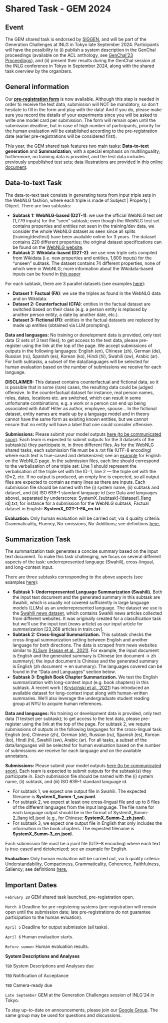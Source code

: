Shared Task - GEM 2024
======================

Event
-------------------

The GEM shared task is endorsed by [SIGGEN](https://aclweb.org/aclwiki/SIGGEN), and will be part of the Generation Challenges at INLG in Tokyo late September 2024. Participants will have the possibility to (i) publish a system description in the GenChal proceedings (available on the ACL anthology, see [GenChal’23 Proceedings](https://aclanthology.org/volumes/2023.inlg-genchal/)), and (ii) present their results during the GenChal session at the INLG conference in Tokyo in September 2024, along with the shared task overview by the organizers.

General information
-------------------

Our **[pre-registration form](https://nyustern.az1.qualtrics.com/jfe/form/SV_8qRqfdN3qBy3Bqe)** is now available. Although this step is needed in order to receive the test data, submission will NOT be mandatory, so don't hesitate to fill in the form and play with the data! And if you do, please make sure you record the details of your experiments since you will be asked to write one model card per submission. The form will remain open until the submission deadline, but in case of high number of participants, priority for the human evaluation will be established  according to the pre-registration date (earlier pre-registrations will be considered first). 

This year, the GEM shared task features two main tasks: **Data-to-text generation** and **Summarization**, with a special emphasis on multilinguality; furthermore, no training data is provided, and the test data includes previously unpublished test sets; data illustrations are provided in [this online document](https://docs.google.com/document/d/1xaGRNl-f6aOH7GWZCOwb745rGvBu-Mz7FtTyvOSmqBM/edit?usp=sharing).

Data-to-text Task
------------------------

The data-to-text task consists in generating texts from input triple sets in the WebNLG fashion, where each triple is made of Subject | Property | Object. There are two subtasks:

*   **Subtask 1: WebNLG-based (D2T-1)**: we use the official WebNLG test set (1,779 inputs) for the “seen” subtask; even though the WebNLG test set contains properties and entities not seen in the training/dev data, we consider the whole WebNLG dataset as seen since all splits (training/dev/test) have been available online for 3 years. The dataset contains 220 different properties; the original dataset specifications can be found on the [WebNLG website](https://synalp.gitlabpages.inria.fr/webnlg-challenge/challenge_2020/).
*   **Subtask 2: Wikidata-based (D2T-2)**: we use new triple sets compiled from Wikidata (i.e. new properties and entities, 1,800 inputs) for the “unseen” subtask. The dataset contains 74 different properties, none of which were in WebNLG; more information about the Wikidata-based inputs can be found in [this paper](https://aclanthology.org/2023.mmnlg-1.5.pdf)

For each subtask, there are 3 parallel datasets (see examples [here](https://docs.google.com/document/d/1xaGRNl-f6aOH7GWZCOwb745rGvBu-Mz7FtTyvOSmqBM/edit?usp=sharing)):

*   **Dataset 1: Factual (FA)**: we use the triples as found in the WebNLG data and on Wikidata.
*   **Dataset 2: Counterfactual (CFA)**: entities in the factual dataset are switched based on their class (e.g. a person entity is replaced by another person entity, a date by another date, etc.).
*   **Dataset 3: Fictional (FI)**: entities in the factual datasets are replaced by made up entities (obtained via LLM prompting).

**Data and languages:** No training or development data is provided, only test data (2 sets of 3 test files); to get access to the test data, please pre-register using the link at the top of the page. We accept submissions of outputs in the following languages: English (en), Chinese (zh), German (de), Russian (ru), Spanish (es), Korean (ko), Hindi (hi), Swahili (sw), Arabic (ar). For both subtasks, a subset of the data/languages will be selected for human evaluation based on the number of submissions we receive for each language.

**DISCLAIMER:** This dataset contains counterfactual and fictional data, so it is possible that in some (rare) cases, the resulting data could be judged offensive. In the counterfactual dataset for instance, real person names, roles, dates, locations etc. are switched, which can result in some unfortunate combinations; e.g. a work or a person can end up being associated with Adolf Hitler as author, employee, spouse… In the fictional dataset, entity names are made up by a language model and in theory cannot have the same form as existing known entities, but we cannot ensure that no entity will have a label that one could consider offensive.

**Submissions:** Please submit your model outputs [here (to be communicated soon)](TOUPDATE). Each team is expected to submit outputs for the 3 datasets of the subtask(s) they participate in, in three different files. As for the WebNLG shared tasks, each submission file must be a .txt file (UTF-8 encoding) where each text is true-cased and detokenized; see an [example](https://synalp.gitlabpages.inria.fr/webnlg-challenge/files/submission-example-2020-nlg.txt) for English on the WebNLG page. In the submission files, each line should correspond to the verbalisation of one triple set: Line 1 should represent the verbalisation of the triple set with the ID=1, line 2 — the triple set with the ID=2, etc. If no output is produced, an empty line is expected, so all output files are expected to contain as many lines as there are inputs. Each submission file should be named with the (i) system name, (ii) subtask and dataset, and (iii) ISO 639-1 standard language id (see Data and languages above), separated by underscores: SystemX\_[subtask]-[dataset]\_[lang id].txt; for instance for a submission for the WebNLG subtask, Factual dataset in English: **SystemX\_D2T-1-FA\_en.txt**.

**Evaluation:** Only human evaluation will be carried out, via 4 quality criteria: Grammaticality, Fluency, No-omissions, No-Additions; see definitions [here.](https://docs.google.com/document/d/1xaGRNl-f6aOH7GWZCOwb745rGvBu-Mz7FtTyvOSmqBM/edit?usp=sharing)

Summarization Task
-------------------------

The summarization task generates a concise summary based on the input text document. To make this task challenging, we focus on several different aspects of the task: underrepresented language (Swahili), cross-lingual, and long-context input.

There are three subtasks corresponding to the above aspects (see examples [here](https://docs.google.com/document/d/1xaGRNl-f6aOH7GWZCOwb745rGvBu-Mz7FtTyvOSmqBM/edit?usp=sharing)):

*   **Subtask 1: Underrepresented Language Summarization (Swahili).** Both the input text document and the generated summary in this subtask are Swahili, which is usually not covered sufficiently in large language models (LLMs) as an underrepresented language. The dataset we use is the [Swahili news dataset](https://zenodo.org/records/4300294), which contains Swahili news articles collected from different websites. It was originally created for a classification task but we’ll use the input text (news article) as our input article for summarization \[23,268 articles in train.csv\].
*   **Subtask 2: Cross-lingual Summarization.** This subtask checks the cross-lingual summarization setting between English and another language for both directions. The data is scraped from news websites similar to [XLSum](https://huggingface.co/datasets/csebuetnlp/xlsum) [(Hasan et al., 2021)](https://aclanthology.org/2021.findings-acl.413/). For example, the input document is English and the generated summary is Chinese (en document → zh summary); the input document is Chinese and the generated summary is English (zh document → en summary). The languages covered can be found in the “Data and Languages” section below.
*   **Subtask 3: English Book Chapter Summarization.** We test the English summarization with long-context input (e.g. book chapters) in this subtask. A recent work ( [Kryściński et al., 2021](https://arxiv.org/abs/2105.08209)) has introduced an available dataset for long-context input along with human-written summaries. We’ll also leverage the undergraduate student reading group at NYU to acquire human references.

**Data and languages:** No training or development data is provided, only test data (1 testset per subtask); to get access to the test data, please pre-register using the link at the top of the page. For subtask 2, we require submissions of outputs in the following languages for the cross-lingual task: English (en), Chinese (zh), German (de), Russian (ru), Spanish (es), Korean (ko), Hindi (hi), Swahili (sw), Arabic (ar). For all tasks, a subset of the data/languages will be selected for human evaluation based on the number of submissions we receive for each language and on the available annotators.

**Submissions:** Please submit your model outputs [here (to be communicated soon)](TOUPDATE). Each team is expected to submit outputs for the subtask(s) they participate in. Each submission file should be named with the (i) system name, (ii) subtask, and (iii) ISO 639-1 standard language id.

*   For subtask 1, we expect one output file in Swahili. The expected filename is **SystemX\_Summ-1\_sw.jsonl**.
*   For subtask 2, we expect at least one cross-lingual file and up to 8 files of the different languages from the input language. The file name for each language output should be in the format of SystemX\_Summ-2\_\[lang id\].jsonl (e.g., for Chinese: **SystemX\_Summ-2\_zh.jsonl**).
*   For subtask 3, we expect one output file in English that only includes the information in the book chapters. The expected filename is **SystemX\_Summ-3\_en.jsonl**.

Each submission file must be a jsonl file (UTF-8 encoding) where each text is true-cased and detokenized; see an [example](https://drive.google.com/file/d/1oeYfxX05BP_099AboVy499HVvgWBmcmY/view?usp=sharing) for English.

**Evaluation:** Only human evaluation will be carried out, via 5 quality criteria: Understandability, Compactness, Grammaticality, Coherence, Faithfulness, Saliency; see definitions [here.](https://docs.google.com/document/d/1xaGRNl-f6aOH7GWZCOwb745rGvBu-Mz7FtTyvOSmqBM/edit?usp=sharing)

Important Dates
---------------

`February 20` GEM shared task launched, pre-registration open.

`March 8` Deadline for pre-registering systems (pre-registration will remain open until the submission date; late pre-registrations do not guarantee participation to the human evluation).

`April 5` Deadline for output submission (all tasks).

`April 6` Human evaluation starts.

`Before summer` Human evaluation results.

**System Descriptions and Analyses**

`TBD` System Descriptions and Analyses due

`TBD` Notification of Acceptance

`TBD` Camera-ready due

`Late September` GEM at the Generation Challenges session of INLG'24 in Tokyo. 

To stay up-to-date on announcements, please join our [Google Group](https://groups.google.com/g/gem-benchmark). The same group may be used for questions and discussions.

